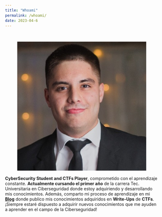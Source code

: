 ```yaml
---
title: "Whoami"
permalink: /whoami/
date: 2023-04-6
---
```

<br>

<p align="center">
<img src="/assets/images/whoami/foto.jpg">
</p>



**CyberSecurity Student and CTFs Player**, comprometido con el aprendizaje constante.
**Actualmente cursando el primer año** de la carrera Tec. Universitaria en Ciberseguridad donde estoy adquiriendo y desarrollando mis conocimientos.
Además, comparto mi proceso de aprendizaje en mi [**Blog**](https://0mariano.github.io) donde publico mis conocimientos adquiridos en  **Write-Ups** de **CTFs**.
¡Siempre estaré dispuesto a adquirir nuevos conocimientos que me ayuden a aprender en el  campo de la Ciberseguridad!
